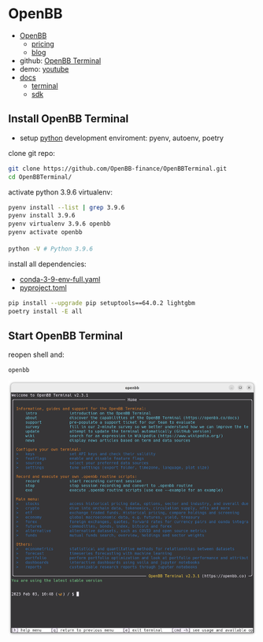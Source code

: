 # OpenBB

- [OpenBB](https://openbb.co/)
  - [pricing](https://openbb.co/pricing)
  - [blog](https://openbb.co/blog)
- github: [OpenBB Terminal](https://github.com/OpenBB-finance/OpenBBTerminal)
- demo: [youtube](https://youtu.be/fqGPK8OVHLk)
- [docs](https://docs.openbb.co/)
  - [terminal](https://docs.openbb.co/terminal)
  - [sdk](https://docs.openbb.co/sdk)

## Install OpenBB Terminal

- setup [python](https://github.com/rurumimic/supply/blob/master/languages/python.md) development enviroment: pyenv, autoenv, poetry

clone git repo:

```bash
git clone https://github.com/OpenBB-finance/OpenBBTerminal.git
cd OpenBBTerminal/
```

activate python 3.9.6 virtualenv:

```bash
pyenv install --list | grep 3.9.6
pyenv install 3.9.6
pyenv virtualenv 3.9.6 openbb
pyenv activate openbb

python -V # Python 3.9.6
```

install all dependencies:

- [conda-3-9-env-full.yaml](https://github.com/OpenBB-finance/OpenBBTerminal/blob/develop/build/conda/conda-3-9-env-full.yaml)
- [pyproject.toml](https://github.com/OpenBB-finance/OpenBBTerminal/blob/develop/pyproject.toml)

```bash
pip install --upgrade pip setuptools==64.0.2 lightgbm
poetry install -E all
```

## Start OpenBB Terminal

reopen shell and:

```bash
openbb
```

![](images/openbb.png)
